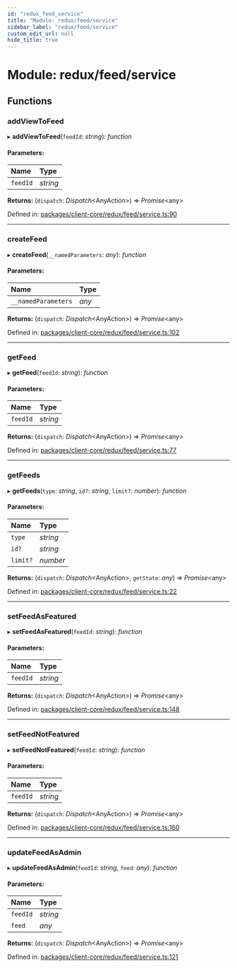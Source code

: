 ```yaml
---
id: "redux_feed_service"
title: "Module: redux/feed/service"
sidebar_label: "redux/feed/service"
custom_edit_url: null
hide_title: true
---
```


# Module: redux/feed/service

## Functions

### addViewToFeed

▸ **addViewToFeed**(`feedId`: *string*): *function*

#### Parameters:

Name | Type |
:------ | :------ |
`feedId` | *string* |

**Returns:** (`dispatch`: *Dispatch*<AnyAction\>) => *Promise*<any\>

Defined in: [packages/client-core/redux/feed/service.ts:90](https://github.com/xr3ngine/xr3ngine/blob/56376a778/packages/client-core/redux/feed/service.ts#L90)

___

### createFeed

▸ **createFeed**(`__namedParameters`: *any*): *function*

#### Parameters:

Name | Type |
:------ | :------ |
`__namedParameters` | *any* |

**Returns:** (`dispatch`: *Dispatch*<AnyAction\>) => *Promise*<any\>

Defined in: [packages/client-core/redux/feed/service.ts:102](https://github.com/xr3ngine/xr3ngine/blob/56376a778/packages/client-core/redux/feed/service.ts#L102)

___

### getFeed

▸ **getFeed**(`feedId`: *string*): *function*

#### Parameters:

Name | Type |
:------ | :------ |
`feedId` | *string* |

**Returns:** (`dispatch`: *Dispatch*<AnyAction\>) => *Promise*<any\>

Defined in: [packages/client-core/redux/feed/service.ts:77](https://github.com/xr3ngine/xr3ngine/blob/56376a778/packages/client-core/redux/feed/service.ts#L77)

___

### getFeeds

▸ **getFeeds**(`type`: *string*, `id?`: *string*, `limit?`: *number*): *function*

#### Parameters:

Name | Type |
:------ | :------ |
`type` | *string* |
`id?` | *string* |
`limit?` | *number* |

**Returns:** (`dispatch`: *Dispatch*<AnyAction\>, `getState`: *any*) => *Promise*<any\>

Defined in: [packages/client-core/redux/feed/service.ts:22](https://github.com/xr3ngine/xr3ngine/blob/56376a778/packages/client-core/redux/feed/service.ts#L22)

___

### setFeedAsFeatured

▸ **setFeedAsFeatured**(`feedId`: *string*): *function*

#### Parameters:

Name | Type |
:------ | :------ |
`feedId` | *string* |

**Returns:** (`dispatch`: *Dispatch*<AnyAction\>) => *Promise*<any\>

Defined in: [packages/client-core/redux/feed/service.ts:148](https://github.com/xr3ngine/xr3ngine/blob/56376a778/packages/client-core/redux/feed/service.ts#L148)

___

### setFeedNotFeatured

▸ **setFeedNotFeatured**(`feedId`: *string*): *function*

#### Parameters:

Name | Type |
:------ | :------ |
`feedId` | *string* |

**Returns:** (`dispatch`: *Dispatch*<AnyAction\>) => *Promise*<any\>

Defined in: [packages/client-core/redux/feed/service.ts:160](https://github.com/xr3ngine/xr3ngine/blob/56376a778/packages/client-core/redux/feed/service.ts#L160)

___

### updateFeedAsAdmin

▸ **updateFeedAsAdmin**(`feedId`: *string*, `feed`: *any*): *function*

#### Parameters:

Name | Type |
:------ | :------ |
`feedId` | *string* |
`feed` | *any* |

**Returns:** (`dispatch`: *Dispatch*<AnyAction\>) => *Promise*<any\>

Defined in: [packages/client-core/redux/feed/service.ts:121](https://github.com/xr3ngine/xr3ngine/blob/56376a778/packages/client-core/redux/feed/service.ts#L121)
